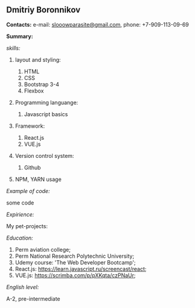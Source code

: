 ## Dmitriy Boronnikov
__Contacts:__ e-mail: slooowparasite@gmail.com,  phone: +7-909-113-09-69

__Summary:__

_skills:_
1. layout and styling:

    1. HTML
    1. CSS
    1. Bootstrap 3-4
    1. Flexbox

1. Programming languange:

    1. Javascript basics

1. Framework:

    1. React.js
    1. VUE.js

1. Version control system:

    1. Github

1. NPM, YARN usage

_Example of code:_

some code

_Expirience:_

My pet-projects:

_Education:_

1. Perm aviation college;
1. Perm National Research Polytechnic University;
1. Udemy course: 'The Web Developer Bootcamp';
1. React.js: https://learn.javascript.ru/screencast/react;
1. VUE.js: https://scrimba.com/p/pXKqta/czPNaUr;
    

_English level:_

A-2, pre-intermediate
